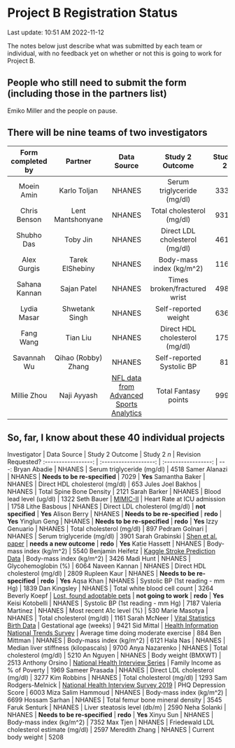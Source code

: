 # Project B Registration Status

Last update: 10:51 AM 2022-11-12

The notes below just describe what was submitted by each team or individual, with no feedback yet on whether or not this is going to work for Project B.

## People who still need to submit the form (including those in the partners list)

Emiko Miller and the people on pause.

## There will be nine teams of two investigators

Form completed by | Partner | Data Source | Study 2 Outcome | Study 2 *n*
:-----------------: | :---------------: | :-------------------: | :-----------------: | ---:
Moein Amin | Karlo Toljan | NHANES | Serum triglyceride (mg/dl) | 3331
Chris Benson | Lent Mantshonyane | NHANES | Total cholesterol (mg/dl) | 9319
Shubho Das | Toby Jin | NHANES | Direct LDL cholesterol (mg/dl) | 4617
Alex Gurgis | Tarek ElShebiny | NHANES | Body-mass index (kg/m^2) | 1163
Sahana Kannan | Sajan Patel | NHANES | Times broken/fractured wrist | 4987
Lydia Masar | Shwetank Singh | NHANES | Self-reported weight | 6364
Fang Wang | Tian Liu | NHANES | Direct HDL cholesterol (mg/dl) | 1752
Savannah Wu | Qihao (Robby) Zhang | NHANES | Self-reported Systolic BP | 817
Millie Zhou | Naji Ayyash | [NFL data from Advanced Sports Analytics](https://www.advancedsportsanalytics.com/nfl-raw-data) |  Total Fantasy points | 9992

## So, far, I know about these 40 individual projects

Investigator | Data Source | Study 2 Outcome | Study 2 *n* | Revision Requested?
:-----------------: | :-------------------: | :-----------------: | ---:
Bryan Abadie | NHANES | Serum triglyceride (mg/dl) | 4518 
Samer Alanazi | NHANES | **Needs to be re-specified** | 7029 | **Yes**
Samantha Baker | NHANES | Direct HDL cholesterol (mg/dl) | 653
Jules Joel Bakhos | NHANES | Total Spine Bone Density | 2121
Sarah Barker | NHANES | Blood lead level (ug/dl) | 1322
Seth Bauer | [MIMIC-II](https://physionet.org/content/mimic2-iaccd/1.0/) | Heart Rate at ICU admission | 1758
Lithe Basbous | NHANES | Direct LDL cholesterol (mg/dl) | **not specified** | **Yes**
Alison Berry | NHANES | **Needs to be re-specified** | **redo** | **Yes**
Yinglun Geng | NHANES | **Needs to be re-specified** | **redo** | **Yes**
Izzy Genuario | NHANES | Total cholesterol (mg/dl) | 897
Pedram Golnari | NHANES | Serum triglyceride (mg/dl) | 3901 
Sarah Grabinski | [Shen et al. paper](https://datadryad.org/stash/dataset/doi:10.5061%2Fdryad.pd44k8r) | **needs a new outcome** | **redo** | **Yes**
Katie Hassett | NHANES | Body-mass index (kg/m^2) | 5540
Benjamin Heifetz | [Kaggle Stroke Prediction Data](https://www.kaggle.com/datasets/fedesoriano/stroke-prediction-dataset) | Body-mass index (kg/m^2) | 3426 
Madi Hunt | NHANES | Glycohemoglobin (%) | 6064
Naveen Kannan | NHANES | Direct HDL cholesterol (mg/dl) | 2809
Rupleen Kaur | NHANES | **Needs to be re-specified** | **redo** | **Yes**
Aqsa Khan | NHANES | Systolic BP (1st reading - mm Hg) | 1839
Dan Kingsley | NHANES | Total white blood cell count | 3264
Beverly Koepf | [Lost, found adoptable pets](https://catalog.data.gov/dataset/lost-found-adoptable-pets) | **not going to work** | **redo** | **Yes**
Keisi Kotobelli | NHANES | Systolic BP (1st reading - mm Hg) | 7187
Valeria Martinez | NHANES | Most recent A1c level (%) | 530
Marie Masotya | NHANES | Total cholesterol (mg/dl) | 1161
Sarah McNeer | [Vital Statistics Birth Data](https://www.nber.org/research/data/vital-statistics-natality-birth-data) | Gestational age (weeks) | 9421
Sid Mittal | [Health Information National Trends Survey](https://hints.cancer.gov/data/download-data.aspx) | Average time doing moderate exercise | 884
Ben Mittman | NHANES | Body-mass index (kg/m^2) | 6121
Hala Nas | NHANES | Median liver stiffness (kilopascals) | 9700
Anya Nazarenko | NHANES | Total cholesterol (mg/dl) | 5210
An Nguyen | NHANES | Body weight (BMXWT) | 2513
Anthony Orsino | [National Health Interview Series](https://healthsurveys.ipums.org) | Family Income as % of Poverty | 1969
Sameer Prasada | NHANES | Direct LDL cholesterol (mg/dl) | 3277
Kim Robbins | NHANES | Total cholesterol (mg/dl) | 1293
Sam Rodgers-Melnick | [National Health Interview Survey 2019](https://www.cdc.gov/nchs/nhis/2019nhis.htm) | PHQ Depression Score | 6003
Miza Salim Hammoud | NHANES | Body-mass index (kg/m^2) | 6699
Hossam Sarhan | NHANES | Total femur bone mineral density | 3545
Faruk Senturk | NHANES | Liver steatosis level (db/m) | 2590
Neha Solanki | NHANES | **Needs to be re-specified** | **redo** | **Yes**
Xinyu Sun | NHANES | Body-mass index (kg/m^2) | 7352
Max Tjen | NHANES | Friedewald LDL cholesterol estimate (mg/dl) | 2597
Meredith Zhang | NHANES | Current body weight | 5208
